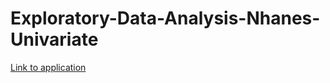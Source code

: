 # Exploratory-Data-Analysis-Nhanes-Univariate
[Link to application](https://tarantuviez-12.herokuapp.com/)
